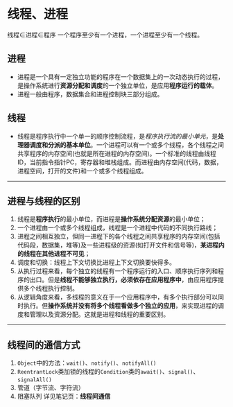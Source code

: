 # 线程、进程
线程∈进程∈程序
一个程序至少有一个进程，一个进程至少有一个线程。

## 进程
- 进程是一个具有一定独立功能的程序在一个数据集上的一次动态执行的过程，是操作系统进行**资源分配和调度**的一个独立单位，是应用**程序运行的载体**。
- 进程一般由程序，数据集合和进程控制块三部分组成。

## 线程
- 线程是程序执行中一个单一的顺序控制流程，是*程序执行流的最小单元*，是**处理器调度和分派的基本单位**。一个进程可以有一个或多个线程，各个线程之间共享程序的内存空间(也就是所在进程的内存空间)。一个标准的线程由线程ID，当前指令指针PC，寄存器和堆栈组成。而进程由内存空间(代码，数据，进程空间，打开的文件)和一个或多个线程组成。

---- 

## 进程与线程的区别
1. 线程是**程序执行**的最小单位，而进程是**操作系统分配资源**的最小单位；
2. 一个进程由一个或多个线程组成，线程是一个进程中代码的不同执行路线；
3. 进程之间相互独立，但同一进程下的各个线程之间共享程序的内存空间(包括代码段，数据集，堆等)及一些进程级的资源(如打开文件和信号等)，**某进程内的线程在其他进程不可见**；
4. 调度和切换：线程上下文切换比进程上下文切换要快得多。
5. 从执行过程来看，每个独立的线程有一个程序运行的入口、顺序执行序列和程序的出口。但是**线程不能够独立执行，必须依存在应用程序中**，由应用程序提供多个线程执行控制。
6. 从逻辑角度来看，多线程的意义在于一个应用程序中，有多个执行部分可以同时执行。但**操作系统并没有将多个线程看做多个独立的应用**，来实现进程的调度和管理以及资源分配。这就是进程和线程的重要区别。

---- 

## 线程间的通信方式

1. `Object`中的方法：`wait()`、`notify()`、`notifyAll()`
2. `ReentrantLock`类加锁的线程的`Condition`类的`await()`、`signal()`、`signalAll()`
3. 管道（字节流、字符流）
4. 阻塞队列
详见笔记页：**线程间通信**
